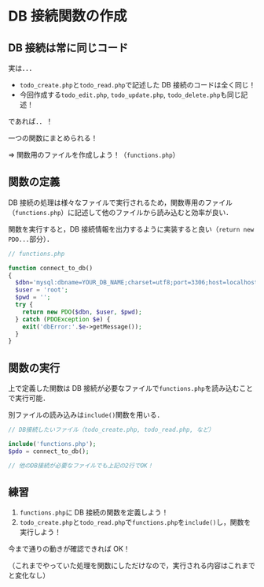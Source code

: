 # DB 接続関数の作成

## DB 接続は常に同じコード

実は．．．

- `todo_create.php`と`todo_read.php`で記述した DB 接続のコードは全く同じ！
- 今回作成する`todo_edit.php`, `todo_update.php`, `todo_delete.php`も同じ記述！

であれば．．！

一つの関数にまとめられる！

=> 関数用のファイルを作成しよう！（`functions.php`）

## 関数の定義

DB 接続の処理は様々なファイルで実行されるため，関数専用のファイル（`functions.php`）に記述して他のファイルから読み込むと効率が良い．

関数を実行すると，DB 接続情報を出力するように実装すると良い（`return new PDO...`部分）．

```php
// functions.php

function connect_to_db()
{
  $dbn='mysql:dbname=YOUR_DB_NAME;charset=utf8;port=3306;host=localhost';
  $user = 'root';
  $pwd = '';
  try {
    return new PDO($dbn, $user, $pwd);
  } catch (PDOException $e) {
    exit('dbError:'.$e->getMessage());
  }
}

```

## 関数の実行

上で定義した関数は DB 接続が必要なファイルで`functions.php`を読み込むことで実行可能．

別ファイルの読み込みは`include()`関数を用いる．

```php
// DB接続したいファイル（todo_create.php, todo_read.php, など）

include('functions.php');
$pdo = connect_to_db();

// 他のDB接続が必要なファイルでも上記の2行でOK！

```

## 練習

1. `functions.php`に DB 接続の関数を定義しよう！
2. `todo_create.php`と`todo_read.php`で`functions.php`を`include()`し，関数を実行しよう！

今まで通りの動きが確認できれば OK！

（これまでやっていた処理を関数にしただけなので，実行される内容はこれまでと変化なし）

